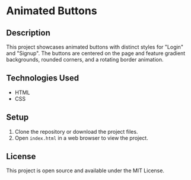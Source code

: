 # Animated Buttons

## Description

This project showcases animated buttons with distinct styles for "Login" and "Signup". The buttons are centered on the page and feature gradient backgrounds, rounded corners, and a rotating border animation.

## Technologies Used

- HTML
- CSS

## Setup

1. Clone the repository or download the project files.
2. Open `index.html` in a web browser to view the project.

## License

This project is open source and available under the MIT License.
